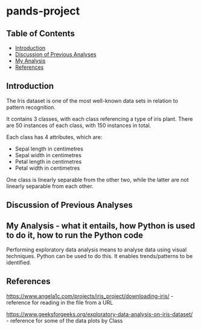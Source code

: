 # **pands-project**

## **Table of Contents**

- [Introduction](#introduction)
- [Discussion of Previous Analyses](#discussion-of-previous-analyses)
- [My Analysis](#my-analysis---what-it-entails-how-python-is-used-to-do-it-how-to-run-the-python-code)
- [References](#references)

## **Introduction** ##

The Iris dataset is one of the most well-known data sets in relation to pattern recognition.

It contains 3 classes, with each class referencing a type of iris plant. There are 50 instances of each class, with 150 instances in total.

Each class has 4 attributes, which are:

- Sepal length in centimetres
- Sepal width in centimetres
- Petal length in centimetres
- Petal width in centimetres

One class is linearly separable from the other two, while the latter are not linearly separable from each other.



## **Discussion of Previous Analyses** ##






## **My Analysis - what it entails, how Python is used to do it, how to run the Python code** ##

Performing exploratory data analysis means to analyse data using visual techniques. Python can be used to do this. It enables trends/patterns to be identified.




## **References**


https://www.angela1c.com/projects/iris_project/downloading-iris/  - reference for reading in the file from a URL

https://www.geeksforgeeks.org/exploratory-data-analysis-on-iris-dataset/ - reference for some of the data plots by Class


